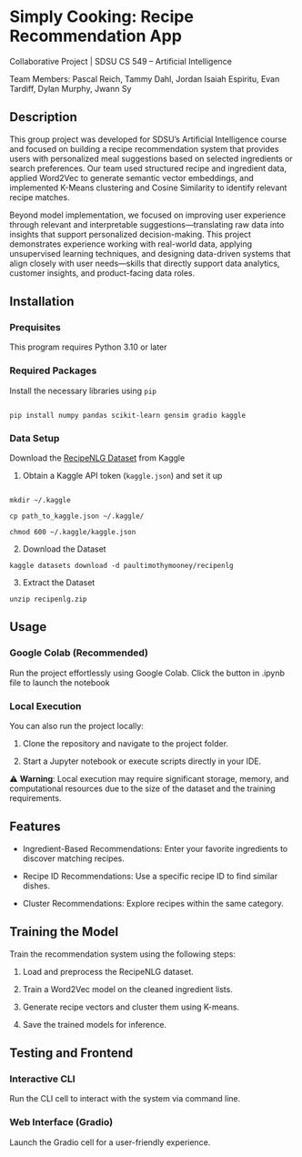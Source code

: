 # Simply Cooking: Recipe Recommendation App
Collaborative Project | SDSU CS 549 – Artificial Intelligence

Team Members: Pascal Reich, Tammy Dahl, Jordan Isaiah Espiritu, Evan Tardiff, Dylan Murphy, Jwann Sy

## Description

This group project was developed for SDSU’s Artificial Intelligence course and focused on building a recipe recommendation system that provides users with personalized meal suggestions based on selected ingredients or search preferences. Our team used structured recipe and ingredient data, applied Word2Vec to generate semantic vector embeddings, and implemented K-Means clustering and Cosine Similarity to identify relevant recipe matches.

Beyond model implementation, we focused on improving user experience through relevant and interpretable suggestions—translating raw data into insights that support personalized decision-making. This project demonstrates experience working with real-world data, applying unsupervised learning techniques, and designing data-driven systems that align closely with user needs—skills that directly support data analytics, customer insights, and product-facing data roles.

## Installation

### Prequisites

This program requires Python 3.10 or later

### Required Packages

Install the necessary libraries using `pip`

```

pip install numpy pandas scikit-learn gensim gradio kaggle
```

### Data Setup

Download the [RecipeNLG Dataset](https://www.kaggle.com/datasets/paultimothymooney/recipenlg) from Kaggle

1. Obtain a Kaggle API token (`kaggle.json`) and set it up

```

mkdir ~/.kaggle

cp path_to_kaggle.json ~/.kaggle/

chmod 600 ~/.kaggle/kaggle.json

``````
  
2. Download the Dataset

```
kaggle datasets download -d paultimothymooney/recipenlg
```

  3. Extract the Dataset

```
unzip recipenlg.zip
```

## Usage

### Google Colab (Recommended)

Run the project effortlessly using Google Colab. Click the button in .ipynb file to launch the notebook

### Local Execution

You can also run the project locally:

1. Clone the repository and navigate to the project folder.

2. Start a Jupyter notebook or execute scripts directly in your IDE.

⚠ **Warning**: Local execution may require significant storage, memory, and computational resources due to the size of the dataset and the training requirements.

## Features

- Ingredient-Based Recommendations: Enter your favorite ingredients to discover matching recipes.

- Recipe ID Recommendations: Use a specific recipe ID to find similar dishes.

- Cluster Recommendations: Explore recipes within the same category.

## Training the Model

Train the recommendation system using the following steps:

1. Load and preprocess the RecipeNLG dataset.

2. Train a Word2Vec model on the cleaned ingredient lists.

3. Generate recipe vectors and cluster them using K-means.

4. Save the trained models for inference.

## Testing and Frontend
  

### Interactive CLI

Run the CLI cell to interact with the system via command line.


### Web Interface (Gradio)

Launch the Gradio cell for a user-friendly experience.


